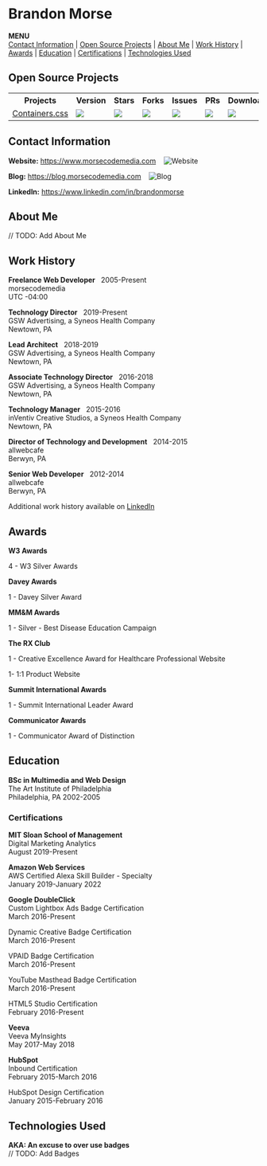 # Brandon Morse
<!--ts-->
**MENU** <br>
[Contact Information](#contact-information) | [Open Source Projects](#open-source-projects) | [About Me](#about-me) | [Work History](#work-history) | [Awards](#awards) | [Education](#education) | [Certifications](#certifications) | [Technologies Used](#technologies-used)
<!--te-->
## Open Source Projects
<table>
  <tr>
    <th>Projects</th>
    <th>Version</th>
    <th>Stars</th>
    <th>Forks</th>
    <th>Issues</th>
    <th>PRs</th>
    <th>Downloads</th>
  <tr>
  <tr>
    <td>
      <a href="https://github.com/morsecodemedia/containers.css">Containers.css</a>
    </td>
    <td>
      <img src="https://img.shields.io/npm/v/@morsecodemedia/containers.css" />
    </td>
    <td>
      <img src="https://img.shields.io/github/stars/morsecodemedia/containers.css" />
    </td>
    <td>
      <img src="https://img.shields.io/github/forks/morsecodemedia/containers.css" />
    </td>
    <td>
      <img src="https://img.shields.io/github/issues/morsecodemedia/containers.css" />
    </td>
    <td>
      <img src="https://img.shields.io/github/issues-pr/morsecodemedia/containers.css" />
    </td>
    <td>
      <img src="https://img.shields.io/npm/dt/@morsecodemedia/containers.css" />
    </td>
  </tr>
</table>

## Contact Information
**Website:** https://www.morsecodemedia.com &nbsp;&nbsp; ![Website](https://img.shields.io/website/https/morsecodemedia.com.svg)

**Blog:** https://blog.morsecodemedia.com &nbsp;&nbsp; ![Blog](https://img.shields.io/website/https/blog.morsecodemedia.com.svg)

**LinkedIn:** https://www.linkedin.com/in/brandonmorse

## About Me
// TODO: Add About Me

## Work History

**Freelance Web Developer** &nbsp; 2005-Present<br>
morsecodemedia<br>
UTC -04:00

**Technology Director** &nbsp; 2019-Present<br>
GSW Advertising, a Syneos Health Company<br>
Newtown, PA

**Lead Architect** &nbsp; 2018-2019<br>
GSW Advertising, a Syneos Health Company<br>
Newtown, PA

**Associate Technology Director** &nbsp; 2016-2018<br>
GSW Advertising, a Syneos Health Company<br>
Newtown, PA

**Technology Manager** &nbsp; 2015-2016<br>
inVentiv Creative Studios, a Syneos Health Company<br>
Newtown, PA

**Director of Technology and Development** &nbsp; 2014-2015<br>
allwebcafe<br>
Berwyn, PA

**Senior Web Developer** &nbsp; 2012-2014<br>
allwebcafe<br>
Berwyn, PA

Additional work history available on [LinkedIn](https://www.linkedin.com/in/brandonmorse)

## Awards

**W3 Awards**

4 - W3 Silver Awards

**Davey Awards**

1 - Davey Silver Award

**MM&M Awards**

1 - Silver - Best Disease Education Campaign

**The RX Club**

1 - Creative Excellence Award for Healthcare Professional Website

1- 1:1 Product Website

**Summit International Awards**

1 - Summit International Leader Award

**Communicator Awards**

1 - Communicator Award of Distinction

## Education

**BSc in Multimedia and Web Design**<br>
The Art Institute of Philadelphia<br>
Philadelphia, PA 2002-2005

### Certifications

**MIT Sloan School of Management**<br>
Digital Marketing Analytics<br>
August 2019-Present

**Amazon Web Services**<br>
AWS Certified Alexa Skill Builder - Specialty<br>
January 2019-January 2022

**Google DoubleClick**<br>
Custom Lightbox Ads Badge Certification<br>
March 2016-Present

Dynamic Creative Badge Certification<br>
March 2016-Present

VPAID Badge Certification<br>
March 2016-Present

YouTube Masthead Badge Certification<br>
March 2016-Present

HTML5 Studio Certification<br>
February 2016-Present

**Veeva**<br>
Veeva MyInsights<br>
May 2017-May 2018

**HubSpot**<br>
Inbound Certification<br>
February 2015-March 2016

HubSpot Design Certification<br>
January 2015-February 2016

## Technologies Used
**AKA: An excuse to over use badges**<br>
// TODO: Add Badges
